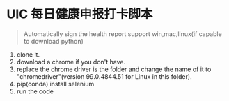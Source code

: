 # UIC 每日健康申报打卡脚本
> Automatically sign the health report
> support win,mac,linux(if capable to download python)

1. clone it.
2. download a chrome if you don't have.
3. replace the chrome driver is the folder and change the name of it to "chromedriver"(version 99.0.4844.51 for Linux in this folder).
4. pip(conda) install selenium
5. run the code
